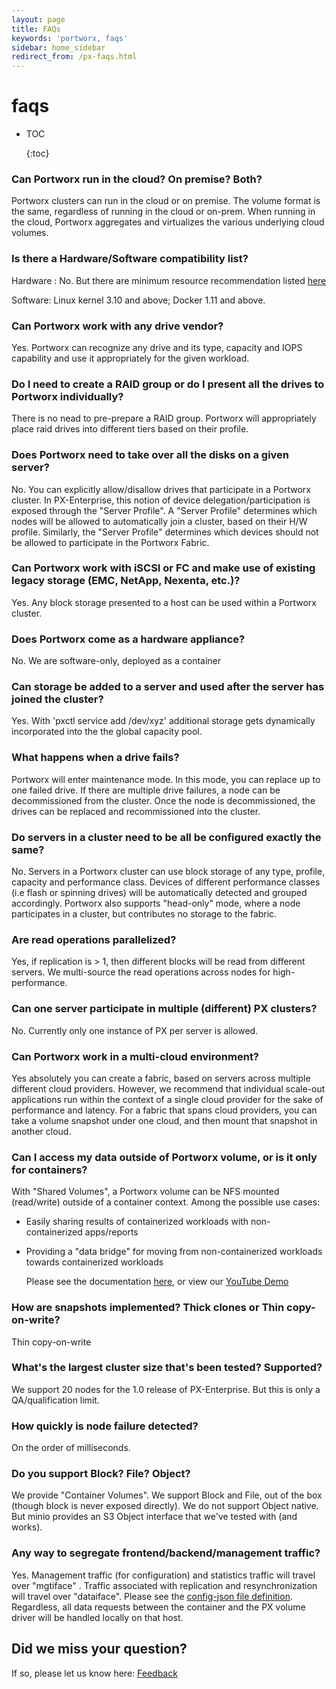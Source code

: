 ```yaml
---
layout: page
title: FAQs
keywords: 'portworx, faqs'
sidebar: home_sidebar
redirect_from: /px-faqs.html
---
```


# faqs

* TOC

  {:toc}

### Can Portworx run in the cloud?   On premise?   Both?

Portworx clusters can run in the cloud or on premise. The volume format is the same, regardless of running in the cloud or on-prem. When running in the cloud, Portworx aggregates and virtualizes the various underlying cloud volumes.

### Is there a Hardware/Software compatibility list?

Hardware : No. But there are minimum resource recommendation listed [here](https://github.com/venkatpx/px-docs/tree/3f39ba94d6d6d91385dcd6792eb6da61d0016b4d/getting-started/px-enterprise.html#step-1-verify-requirements)

Software: Linux kernel 3.10 and above; Docker 1.11 and above.

### Can Portworx work with any drive vendor?

Yes. Portworx can recognize any drive and its type, capacity and IOPS capability and use it appropriately for the given workload.

### Do I need to create a RAID group or do I present all the drives to Portworx individually?

There is no nead to pre-prepare a RAID group. Portworx will appropriately place raid drives into different tiers based on their profile.

### Does Portworx need to take over all the disks on a given server?

No. You can explicitly allow/disallow drives that participate in a Portworx cluster. In PX-Enterprise, this notion of device delegation/participation is exposed through the "Server Profile". A "Server Profile" determines which nodes will be allowed to automatically join a cluster, based on their H/W profile. Similarly, the "Server Profile" determines which devices should not be allowed to participate in the Portworx Fabric.

### Can Portworx work with iSCSI or FC and make use of existing legacy storage \(EMC, NetApp, Nexenta, etc.\)?

Yes. Any block storage presented to a host can be used within a Portworx cluster.

### Does Portworx come as a hardware appliance?

No. We are software-only, deployed as a container

### Can storage be added to a server and used after the server has joined the cluster?

Yes. With 'pxctl service add /dev/xyz' additional storage gets dynamically incorporated into the the global capacity pool.

### What happens when a drive fails?

Portworx will enter maintenance mode. In this mode, you can replace up to one failed drive. If there are multiple drive failures, a node can be decommissioned from the cluster. Once the node is decommissioned, the drives can be replaced and recommissioned into the cluster.

### Do servers in a cluster need to be all be configured exactly the same?

No. Servers in a Portworx cluster can use block storage of any type, profile, capacity and performance class. Devices of different performance classes \(i.e flash or spinning drives\) will be automatically detected and grouped accordingly. Portworx also supports "head-only" mode, where a node participates in a cluster, but contributes no storage to the fabric.

### Are read operations parallelized?

Yes, if replication is &gt; 1, then different blocks will be read from different servers. We multi-source the read operations across nodes for high-performance.

### Can one server participate in multiple \(different\) PX clusters?

No. Currently only one instance of PX per server is allowed.

### Can Portworx work in a multi-cloud environment?

Yes absolutely you can create a fabric, based on servers across multiple different cloud providers. However, we recommend that individual scale-out applications run within the context of a single cloud provider for the sake of performance and latency. For a fabric that spans cloud providers, you can take a volume snapshot under one cloud, and then mount that snapshot in another cloud.

### Can I access my data outside of Portworx volume, or is it only for containers?

With "Shared Volumes", a Portworx volume can be NFS mounted \(read/write\) outside of a container context. Among the possible use cases:

* Easily sharing results of containerized workloads with non-containerized apps/reports
* Providing a "data bridge" for moving from non-containerized workloads towards containerized workloads

  Please see the documentation [here](https://github.com/venkatpx/px-docs/tree/3f39ba94d6d6d91385dcd6792eb6da61d0016b4d/manage/shared-volumes.html), or view our [YouTube Demo](https://www.youtube.com/watch?v=AIVABlClYAU)

### How are snapshots implemented?    Thick clones or Thin copy-on-write?

Thin copy-on-write

### What's the largest cluster size that's been tested?  Supported?

We support 20 nodes for the 1.0 release of PX-Enterprise. But this is only a QA/qualification limit.

### How quickly is node failure detected?

On the order of milliseconds.

### Do you support Block?  File?  Object?

We provide "Container Volumes". We support Block and File, out of the box \(though block is never exposed directly\). We do not support Object native. But minio provides an S3 Object interface that we've tested with \(and works\).

### Any way to segregate frontend/backend/management traffic?

Yes. Management traffic \(for configuration\) and statistics traffic will travel over "mgtiface" . Traffic associated with replication and resynchronization will travel over "dataiface". Please see the [config-json file definition](https://github.com/venkatpx/px-docs/tree/3f39ba94d6d6d91385dcd6792eb6da61d0016b4d/control/config-json.html).  
Regardless, all data requests between the container and the PX volume driver will be handled locally on that host.

## Did we miss your question?

If so, please let us know here: [ Feedback](mailto:{{site.feedback_email}}?subject={{site.feedback_subject_line}}%20feedback&body=I%20have%20some%20feedback%20about%20the%20{{page.title}}%20page)

